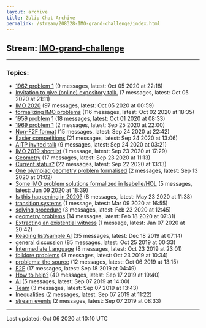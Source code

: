 ```yaml
---
layout: archive
title: Zulip Chat Archive
permalink: /stream/208328-IMO-grand-challenge/index.html
---
```


## Stream: [IMO-grand-challenge](https://leanprover-community.github.io/archive/stream/208328-IMO-grand-challenge/index.html)
---

### Topics:

* [1962 problem 1](topic/1962.20problem.201.html) (9 messages, latest: Oct 05 2020 at 22:18)
* [Invitation to give (online) expository talk.](topic/Invitation.20to.20give.20(online).20expository.20talk.2E.html) (7 messages, latest: Oct 05 2020 at 21:11)
* [IMO 2020](topic/IMO.202020.html) (97 messages, latest: Oct 05 2020 at 00:59)
* [formalizing IMO problems](topic/formalizing.20IMO.20problems.html) (116 messages, latest: Oct 02 2020 at 18:35)
* [1959 problem 1](topic/1959.20problem.201.html) (18 messages, latest: Oct 01 2020 at 08:33)
* [1969 problem 1](topic/1969.20problem.201.html) (2 messages, latest: Sep 25 2020 at 22:00)
* [Non-F2F format](topic/Non-F2F.20format.html) (15 messages, latest: Sep 24 2020 at 22:42)
* [Easier competitions](topic/Easier.20competitions.html) (21 messages, latest: Sep 24 2020 at 13:06)
* [AITP invited talk](topic/AITP.20invited.20talk.html) (9 messages, latest: Sep 24 2020 at 03:21)
* [IMO 2019 shortlist](topic/IMO.202019.20shortlist.html) (1 message, latest: Sep 23 2020 at 17:29)
* [Geometry](topic/Geometry.html) (17 messages, latest: Sep 23 2020 at 11:13)
* [Current status?](topic/Current.20status.3F.html) (22 messages, latest: Sep 22 2020 at 13:13)
* [One olympiad geometry problem formalised](topic/One.20olympiad.20geometry.20problem.20formalised.html) (2 messages, latest: Sep 13 2020 at 01:02)
* [Some IMO problem solutions formalized in Isabelle/HOL](topic/Some.20IMO.20problem.20solutions.20formalized.20in.20Isabelle.2FHOL.html) (5 messages, latest: Jun 09 2020 at 18:39)
* [Is this happening in 2020?](topic/Is.20this.20happening.20in.202020.3F.html) (8 messages, latest: May 23 2020 at 11:38)
* [transition systems](topic/transition.20systems.html) (1 message, latest: Mar 09 2020 at 16:55)
* [solving procedure](topic/solving.20procedure.html) (3 messages, latest: Feb 23 2020 at 12:45)
* [geometry problems](topic/geometry.20problems.html) (14 messages, latest: Feb 18 2020 at 07:31)
* [Extracting an existential witness](topic/Extracting.20an.20existential.20witness.html) (1 message, latest: Jan 07 2020 at 20:42)
* [Reading list/sample AI](topic/Reading.20list.2Fsample.20AI.html) (35 messages, latest: Dec 18 2019 at 07:14)
* [general discussion](topic/general.20discussion.html) (85 messages, latest: Oct 25 2019 at 00:33)
* [Intermediate Language](topic/Intermediate.20Language.html) (8 messages, latest: Oct 23 2019 at 23:01)
* [folklore problems](topic/folklore.20problems.html) (3 messages, latest: Oct 23 2019 at 10:34)
* [problems: the source](topic/problems.3A.20the.20source.html) (12 messages, latest: Oct 06 2019 at 13:15)
* [F2F](topic/F2F.html) (17 messages, latest: Sep 18 2019 at 04:49)
* [How to help?](topic/How.20to.20help.3F.html) (40 messages, latest: Sep 17 2019 at 19:40)
* [AI](topic/AI.html) (5 messages, latest: Sep 07 2019 at 14:00)
* [Team](topic/Team.html) (3 messages, latest: Sep 07 2019 at 13:43)
* [Inequalities](topic/Inequalities.html) (2 messages, latest: Sep 07 2019 at 11:22)
* [stream events](topic/stream.20events.html) (2 messages, latest: Sep 07 2019 at 08:33)

<hr><p>Last updated: Oct 06 2020 at 10:10 UTC</p>